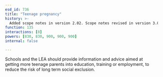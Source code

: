 ```yaml
---
esd_id: 736
title: "Teenage pregnancy"
history: >-
  Added scope notes in version 2.02. Scope notes revised in version 3.00. Term name changed from 'Inclusion - teenage pregnancy' to 'Schools - teenage pregnancy' in version 3.00. Name changed to 'Teenage pregnancy' in version 4.00.
function: 135
interactions: [8]
powers: [830, 830, 900, 900, 900]
internal: false

---
```


Schools and the LEA should provide information and advice aimed at getting more teenage parents into education, training or employment, to reduce the risk of long term social exclusion.

